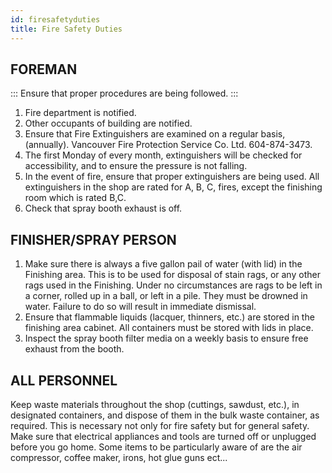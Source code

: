 ```yaml
---
id: firesafetyduties
title: Fire Safety Duties
---
```


## FOREMAN 
::: Ensure that proper procedures are being followed. :::

1. Fire department is notified. 
2. Other occupants of building are notified. 
3. Ensure that Fire Extinguishers are examined on a regular basis,(annually). 
     Vancouver Fire Protection Service Co. Ltd.  604-874-3473. 
4. The first Monday of every month, extinguishers will be checked for accessibility, and to ensure the pressure is not falling. 
5. In the event of fire, ensure that proper extinguishers are being used. All extinguishers in the shop are rated for A, B, C, fires, except the finishing room which is rated B,C. 
6. Check that spray booth exhaust is off. 

##	FINISHER/SPRAY PERSON 
1. Make sure there is always a five gallon pail of water (with lid) in the Finishing area. This is to be used for disposal of stain rags, or any other rags used in the Finishing.  Under no circumstances are rags to be left in a corner, rolled up in a ball,  or left in a pile.  They must be drowned in water.  Failure to do so will result in immediate dismissal.	 
2. Ensure that flammable liquids (lacquer, thinners, etc.) are stored in the finishing area cabinet.  All containers must be stored with lids in place. 
3. Inspect the spray booth filter media on a weekly basis to ensure free exhaust from the                       booth. 

##	ALL PERSONNEL 
Keep waste materials throughout the shop (cuttings, sawdust, etc.), in designated containers, and dispose of them in the bulk waste container, as required.  This is  necessary not only for fire safety but for general safety. Make sure that electrical appliances and tools are turned off or unplugged before you go home. Some items to be particularly aware of are the air compressor, coffee maker, irons, hot glue guns ect...